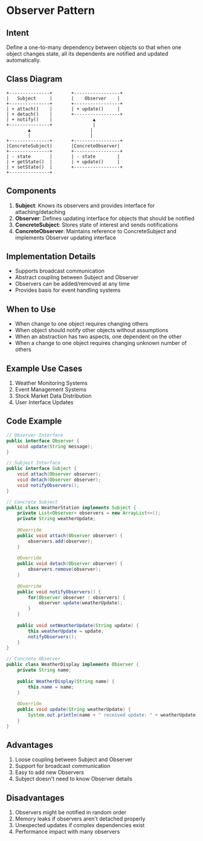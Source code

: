 # Observer Pattern

## Intent
Define a one-to-many dependency between objects so that when one object changes state, all its dependents are notified and updated automatically.

## Class Diagram
```
+---------------+       +-----------------+
|   Subject     |       |    Observer    |
+---------------+       +-----------------+
| + attach()    |       | + update()     |
| + detach()    |       +-----------------+
| + notify()    |               ▲
+---------------+               |
        ▲                      |
        |                      |
+---------------+       +-----------------+
|ConcreteSubject|       |ConcreteObserver|
+---------------+       +-----------------+
| - state       |       | - state        |
| + getState()  |       | + update()     |
| + setState()  |       +-----------------+
+---------------+
```

## Components
1. **Subject**: Knows its observers and provides interface for attaching/detaching
2. **Observer**: Defines updating interface for objects that should be notified
3. **ConcreteSubject**: Stores state of interest and sends notifications
4. **ConcreteObserver**: Maintains reference to ConcreteSubject and implements Observer updating interface

## Implementation Details
- Supports broadcast communication
- Abstract coupling between Subject and Observer
- Observers can be added/removed at any time
- Provides basis for event handling systems

## When to Use
- When change to one object requires changing others
- When object should notify other objects without assumptions
- When an abstraction has two aspects, one dependent on the other
- When a change to one object requires changing unknown number of others

## Example Use Cases
1. Weather Monitoring Systems
2. Event Management Systems
3. Stock Market Data Distribution
4. User Interface Updates

## Code Example
```java
// Observer Interface
public interface Observer {
    void update(String message);
}

// Subject Interface
public interface Subject {
    void attach(Observer observer);
    void detach(Observer observer);
    void notifyObservers();
}

// Concrete Subject
public class WeatherStation implements Subject {
    private List<Observer> observers = new ArrayList<>();
    private String weatherUpdate;
    
    @Override
    public void attach(Observer observer) {
        observers.add(observer);
    }
    
    @Override
    public void detach(Observer observer) {
        observers.remove(observer);
    }
    
    @Override
    public void notifyObservers() {
        for(Observer observer : observers) {
            observer.update(weatherUpdate);
        }
    }
    
    public void setWeatherUpdate(String update) {
        this.weatherUpdate = update;
        notifyObservers();
    }
}

// Concrete Observer
public class WeatherDisplay implements Observer {
    private String name;
    
    public WeatherDisplay(String name) {
        this.name = name;
    }
    
    @Override
    public void update(String weatherUpdate) {
        System.out.println(name + " received update: " + weatherUpdate);
    }
}
```

## Advantages
1. Loose coupling between Subject and Observer
2. Support for broadcast communication
3. Easy to add new Observers
4. Subject doesn't need to know Observer details

## Disadvantages
1. Observers might be notified in random order
2. Memory leaks if observers aren't detached properly
3. Unexpected updates if complex dependencies exist
4. Performance impact with many observers
